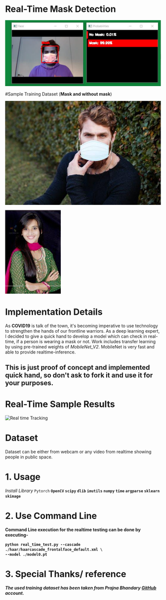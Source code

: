 # Real-Time Mask Detection

![Sample Output](results/sample_output.png)

#Sample Training Dataset (**Mask and without mask**)

![Sample Dataset](results/0-with-mask.jpg)

![Sample Dataset](results/0.jpg)

# Implementation Details

As **COVID19** is talk of the town, it's becoming imperative to use technology to strengthen the hands of our frontline warriors. 
As a deep learning expert, I decided to give a quick hand to develop a model which can check in real-time, if a person is wearing a mask or not.
Work includes transfer learning by using pre-trained weights of *MobileNet_V2*. MobileNet is very fast and able to provide realtime-inference.

## This is just proof of concept and implemented quick hand, so don't ask to fork it and use it for your purposes.

# Real-Time Sample Results
![Real time Tracking](results/mask_detection.gif)

# Dataset
Dataset can be either from webcam or any video from realtime showing people in public space. 

# 1. Usage
*Install Library*
`Pytorch`<b>
`OpenCV`<b>
`scipy` <b>
`dlib` <b>
`imutils`<b>
`numpy`<b>
`time`<b>
`argparse`<b>
`sklearn`<b>
`skimage`<b>


# 2. Use Command Line

Command Line execution for the realtime testing can be done by executing-
```
python real_time_test.py --cascade ./haar/haarcascade_frontalface_default.xml \
--model ./model0.pt
```

# 3. Special Thanks/ reference

*The used training dataset has been taken from Prajna Bhandary [GitHub](https://github.com/prajnasb/observations/tree/master/experiements/data) account.* 